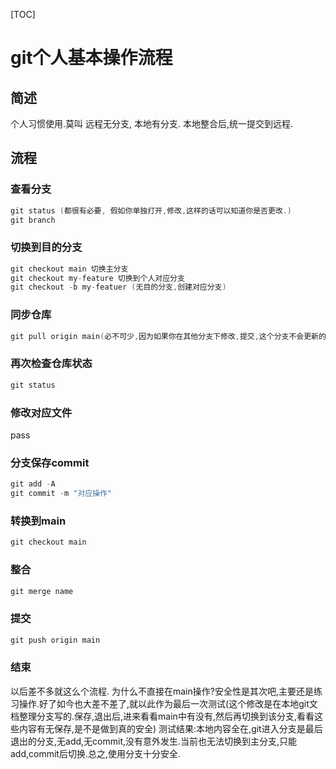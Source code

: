 [TOC]
# git个人基本操作流程

## 简述
个人习惯使用.莫叫
远程无分支, 本地有分支.
本地整合后,统一提交到远程.
## 流程
### 查看分支
~~~go
git status (都很有必要, 假如你单独打开,修改,这样的话可以知道你是否更改.)
git branch
~~~
### 切换到目的分支
~~~go
git checkout main 切换主分支
git checkout my-feature 切换到个人对应分支
git checkout -b my-featuer (无目的分支,创建对应分支)
~~~
### 同步仓库
~~~go
git pull origin main(必不可少,因为如果你在其他分支下修改,提交,这个分支不会更新的所以同步这里必不可少.因为你不清楚是否同步过,如果没同步,后果可想而知.!!)
~~~
### 再次检查仓库状态
~~~go
git status
~~~
### 修改对应文件
pass
### 分支保存commit
~~~go
git add -A
git commit -m "对应操作"
~~~
### 转换到main
~~~go
git checkout main
~~~
### 整合
~~~go
git merge name
~~~
### 提交
~~~go
git push origin main
~~~
### 结束
以后差不多就这么个流程.
为什么不直接在main操作?安全性是其次吧,主要还是练习操作.好了如今也大差不差了,就以此作为最后一次测试(这个修改是在本地git文档整理分支写的.保存,退出后,进来看看main中有没有,然后再切换到该分支,看看这些内容有无保存,是不是做到真的安全)
测试结果:本地内容全在,git进入分支是最后退出的分支,无add,无commit,没有意外发生.当前也无法切换到主分支,只能add,commit后切换.总之,使用分支十分安全.